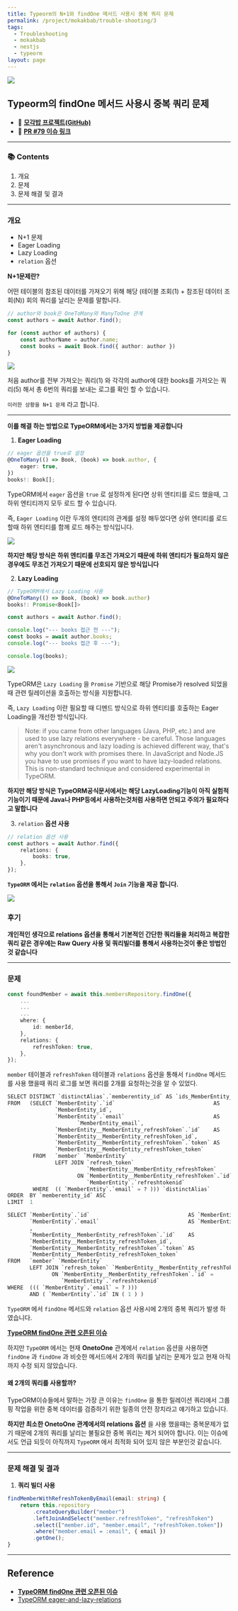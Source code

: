 ```yaml
---
title: Typeorm의 N+1와 findOne 메서드 사용시 중복 쿼리 문제
permalink: /project/mokakbab/trouble-shooting/3
tags:
  - Troubleshooting
  - mokakbab
  - nestjs
  - typeorm
layout: page
---
```


![](/assets/Mokakbab06.png)

## Typeorm의 findOne 메서드 사용시 중복 쿼리 문제

- 🐙 **[모각밥 프로젝트(GitHub)](https://github.com/f-lab-edu/Mokakbab)** 
- 🔗 **[PR #79 이슈 링크](https://github.com/f-lab-edu/Mokakbab/pull/79)** 

---

### 📚 Contents

1. 개요
2. 문제
3. 문제 해결 및 결과

---

### 개요

- N+1 문제 
- Eager Loading
- Lazy Loading
- `relation` 옵션

**N+1문제란?**

어떤 테이블의 참조된 데이터를 가져오기 위해 해당 (테이블 조회(1) + 참조된 데이터 조회(N)) 회의 쿼리를 날리는 문제를 말합니다.

```ts
// author와 book은 OneToMany와 ManyToOne 관계
const authors = await Author.find();

for (const author of authors) {
	const authorName = author.name;
	const books = await Book.find({ author: author })
}
```

![](/assets/Mokakbab08.png)

처음 author를 전부 가져오는 쿼리(1) 와 각각의 author에 대한 books를 가저오는 쿼리(5) 해서 총 6번의 쿼리를 보내는 로그를 확인 할 수 있습니다.

`이러한 상황을 N+1 문제` 라고 합니다.

---

**이를 해결 하는 방법으로 TypeORM에서는 3가지 방법을 제공합니다**   

1. **Eager Loading**   

```ts
// eager 옵션을 true로 설정 
@OneToMany(() => Book, (book) => book.author, {
	eager: true,
})
books!: Book[];
```

TypeORM에서 `eager` 옵션을 `true` 로 설정하게 된다면 상위 엔티티를 로드 했을때, 그 하위 엔티티까지 모두 로드 할 수 있습니다.

즉, `Eager Loading` 이란 두개의 엔티티의 관계를 설정 해두었다면 상위 엔티티를 로드 할때 하위 엔티티를 함께 로드 해주는 방식입니다.

![](/assets/Mokakbab09.png)

**하지만 해당 방식은 하위 엔티티를 무조건 가져오기 때문에 하위 엔티티가 필요하지 않은 경우에도 무조건 가져오기 때문에 선호되지 않은 방식입니다**

2. **Lazy Loading**   

```ts
// TypeORM에서 Lazy Loading 사용
@OneToMany(() => Book, (book) => book.author)
books!: Promise<Book[]>
```

```ts
const authors = await Author.find();

console.log("--- books 접근 전 ---");
const books = await author.books;
console.log("--- books 접근 후 ---");

console.log(books);
```

![](/assets/Mokakbab10.png)

TypeORM은 `Lazy Loading` 을 `Promise` 기반으로 해당 Promise가 resolved 되었을때 관련 릴레이션을 호출하는 방식을 지원합니다.

즉, `Lazy Loading` 이란 필요할 때 디멘드 방식으로 하위 엔티티를 호출하는 Eager Loading을 개선한 방식입니다.

> Note: if you came from other languages (Java, PHP, etc.) and are used to use lazy relations everywhere - be careful. Those languages aren't asynchronous and lazy loading is achieved different way, that's why you don't work with promises there. In JavaScript and Node.JS you have to use promises if you want to have lazy-loaded relations. This is non-standard technique and considered experimental in TypeORM.

**하지만 해당 방식은 TypeORM공식문서에서는 해당 LazyLoading기능이 아직 실험적 기능이기 때문에 Java나 PHP등에서 사용하는것처럼 사용하면 안되고 주의가 필요하다고 말합니다** 

3. `relation` **옵션 사용**


```ts
// relation 옵션 사용
const authors = await Author.find({
	relations: {
		books: true,
	},
});
```

**`TypeORM` 에서는 `relation` 옵션을 통해서 `Join` 기능을 제공 합니다.** 

![](/assets/Mokakbab11.png)

### 후기

**개인적인 생각으로 relations 옵션을 통해서 기본적인 간단한 쿼리들을 처리하고 복잡한 쿼리 같은 경우에는 Raw Query 사용 및 쿼리빌더를 통해서 사용하는것이 좋은 방법인것 같습니다** 

---

### 문제

```ts
const foundMember = await this.membersRepository.findOne({
	...
	...
	...
	where: {
		id: memberId,
	},
	relations: {
		refreshToken: true,
	},
});
```

`member` 테이블과 `refreshToken` 테이블과 `relations` 옵션을 통해서 `findOne` 메서드를 사용 했을때 쿼리 로그를 보면 쿼리를 2개를 요청하는것을 알 수 있었다.

```sql
SELECT DISTINCT `distinctAlias`.`memberentity_id` AS `ids_MemberEntity_id`  
FROM   (SELECT `MemberEntity`.`id`                               AS  
               `MemberEntity_id`,  
               `MemberEntity`.`email`                            AS  
                      `MemberEntity_email`,  
               `MemberEntity__MemberEntity_refreshToken`.`id`    AS  
               `MemberEntity__MemberEntity_refreshToken_id`,  
               `MemberEntity__MemberEntity_refreshToken`.`token` AS  
               `MemberEntity__MemberEntity_refreshToken_token`  
        FROM   `member` `MemberEntity`  
               LEFT JOIN `refresh_token`  
                         `MemberEntity__MemberEntity_refreshToken`  
                      ON `MemberEntity__MemberEntity_refreshToken`.`id` =  
                         `MemberEntity`.`refreshtokenid`  
        WHERE  (( `MemberEntity`.`email` = ? ))) `distinctAlias`  
ORDER  BY `memberentity_id` ASC  
LIMIT  1

SELECT `MemberEntity`.`id`                               AS `MemberEntity_id`,  
       `MemberEntity`.`email`                            AS `MemberEntity_email`  
       ,  
       `MemberEntity__MemberEntity_refreshToken`.`id`    AS  
       `MemberEntity__MemberEntity_refreshToken_id`,  
       `MemberEntity__MemberEntity_refreshToken`.`token` AS  
       `MemberEntity__MemberEntity_refreshToken_token`  
FROM   `member` `MemberEntity`  
       LEFT JOIN `refresh_token` `MemberEntity__MemberEntity_refreshToken`  
              ON `MemberEntity__MemberEntity_refreshToken`.`id` =  
                 `MemberEntity`.`refreshtokenid`  
WHERE  ((( `MemberEntity`.`email` = ? )))  
       AND ( `MemberEntity`.`id` IN ( 1 ) )
```

`TypeORM` 에서 `findOne` 메서드와 `relation` 옵션 사용시에 2개의 중복 쿼리가 발생 하였습니다.

**[TypeORM findOne 관련 오픈된 이슈](https://github.com/typeorm/typeorm/issues/5694)** 

하지만 `TypeORM` 에서는 현재 **OnetoOne** 관계에서 `relation` 옵션을 사용하면 `findOne` 과 `findOne` 과 비슷한 메서드에서 2개의 쿼리를 날리는 문제가 있고 현재 아직까지 수정 되지 않았습니다.

#### 왜 2개의 쿼리를 사용할까?

TypeORM이슈들에서 말하는 가장 큰 이유는 `findOne` 을 통한 릴레이션 쿼리에서 그룹핑 작업을 위한 중복 데이터를 검증하기 위한 일종의 안전 장치라고 얘기하고 있습니다.

**하지만 최소한 OnetoOne 관계에서의 relations 옵션** 을 사용 했을때는 중복문제가 없기 때문에 2개의 쿼리를 날리는 불필요한 중복 쿼리는 제거 되어야 합니다. 이는 이슈에서도 언급 되듯이 아직까지 `TypeORM` 에서 최적화 되어 있지 않은 부분인것 같습니다.

---

### 문제 해결 및 결과

1. **쿼리 빌더 사용** 

```ts
findMemberWithRefreshTokenByEmail(email: string) {
	return this.repository
		.createQueryBuilder("member")
		.leftJoinAndSelect("member.refreshToken", "refreshToken")
		.select(["member.id", "member.email", "refreshToken.token"])
		.where("member.email = :email", { email })
		.getOne();
}
```

---

## Reference

- **[TypeORM findOne 관련 오픈된 이슈](https://github.com/typeorm/typeorm/issues/5694)** 
- [TypeORM eager-and-lazy-relations](https://typeorm.io/eager-and-lazy-relations) 
